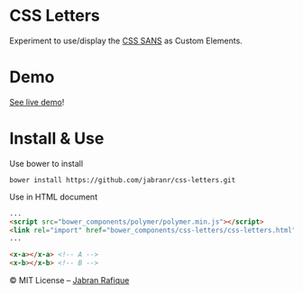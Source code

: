# CSS Letters

Experiment to use/display the [CSS SANS](http://yusugomori.com/projects/css-sans/) as Custom Elements.

# Demo

[See live demo](http://jabran.me/css-letters)!

# Install &amp; Use

Use bower to install

```shell
bower install https://github.com/jabranr/css-letters.git
```

Use in HTML document

``` html
...
<script src="bower_components/polymer/polymer.min.js"></script>
<link rel="import" href="bower_components/css-letters/css-letters.html">
...

<x-a></x-a> <!-- A -->
<x-b></x-b> <!-- B -->
```

&copy; MIT License &ndash; [Jabran Rafique](http://jabran.me)